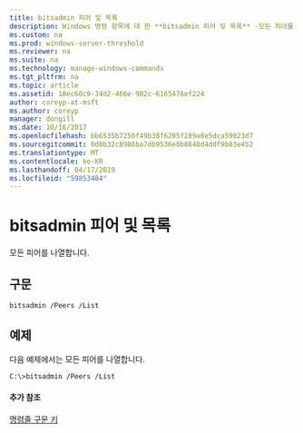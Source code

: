 ```yaml
---
title: bitsadmin 피어 및 목록
description: Windows 명령 항목에 대 한 **bitsadmin 피어 및 목록** -모든 피어를 나열 합니다.
ms.custom: na
ms.prod: windows-server-threshold
ms.reviewer: na
ms.suite: na
ms.technology: manage-windows-commands
ms.tgt_pltfrm: na
ms.topic: article
ms.assetid: 18ec60c9-34d2-466e-982c-6165478ef224
author: coreyp-at-msft
ms.author: coreyp
manager: dongill
ms.date: 10/16/2017
ms.openlocfilehash: bb6535b7250f49b38f6205f289a8e5dca59023d7
ms.sourcegitcommit: 0d0b32c8986ba7db9536e0b8648d4ddf9b03e452
ms.translationtype: MT
ms.contentlocale: ko-KR
ms.lasthandoff: 04/17/2019
ms.locfileid: "59853484"
---
```

# <a name="bitsadmin-peers-and-list"></a>bitsadmin 피어 및 목록



모든 피어를 나열합니다.

## <a name="syntax"></a>구문

```
bitsadmin /Peers /List 
```

## <a name="BKMK_examples"></a>예제

다음 예제에서는 모든 피어를 나열합니다.
```
C:\>bitsadmin /Peers /List
```

#### <a name="additional-references"></a>추가 참조

[명령줄 구문 키](command-line-syntax-key.md)